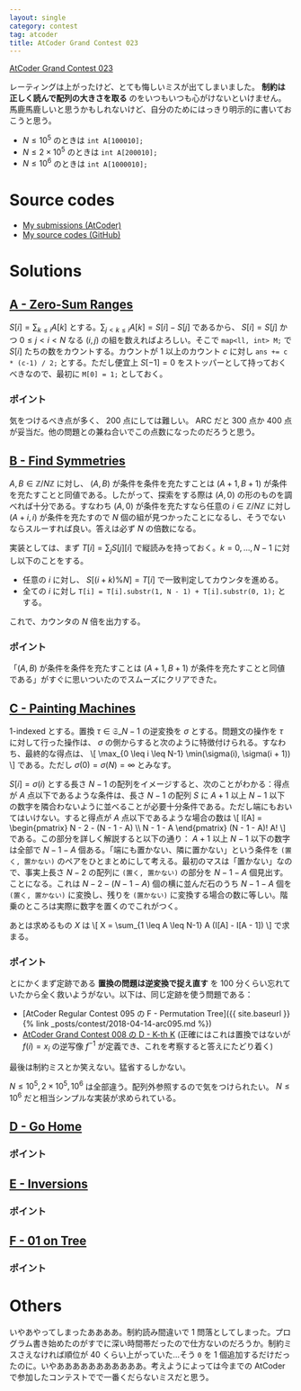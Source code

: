 ```yaml
---
layout: single
category: contest
tag: atcoder
title: AtCoder Grand Contest 023
---
```


[AtCoder Grand Contest 023](https://atcoder.jp/contests/agc023)

レーティングは上がったけど、とても悔しいミスが出てしまいました。 **制約は正しく読んで配列の大きさを取る** のをいつもいつも心がけないといけません。馬鹿馬鹿しいと思うかもしれないけど、自分のためにはっきり明示的に書いておこうと思う。

- $N \leq 10^5$ のときは `int A[100010];`
- $N \leq 2 \times 10^5$ のときは `int A[200010];`
- $N \leq 10^6$ のときは `int A[1000010];`

# Source codes

- [My submissions (AtCoder)](https://atcoder.jp/contests/agc023/submissions?f.User=kazunetakahashi)
- [My source codes (GitHub)](https://github.com/kazunetakahashi/atcoder/tree/master/2018/0428_AGC023)

# Solutions

## [A - Zero-Sum Ranges](https://atcoder.jp/contests/agc023/tasks/agc023_a)

$S[i] = \sum_{k \leq i} A[k]$ とする。$\sum_{j < k \leq i} A[k] = S[i] - S[j]$ であるから、 $S[i] = S[j]$ かつ $0 \leq j < i < N$ なる $(i, j)$ の組を数えればよろしい。そこで `map<ll, int> M;` で $S[i]$ たちの数をカウントする。カウントが $1$ 以上のカウント $c$ に対し `ans += c * (c-1) / 2;` とする。ただし便宜上 $S[-1] = 0$ をストッパーとして持っておくべきなので、最初に `M[0] = 1;` としておく。

### ポイント

気をつけるべき点が多く、 200 点にしては難しい。 ARC だと 300 点か 400 点が妥当だ。他の問題との兼ね合いでこの点数になったのだろうと思う。

## [B - Find Symmetries](https://atcoder.jp/contests/agc023/tasks/agc023_b)

$A, B \in \mathbb{Z}/N\mathbb{Z}$ に対し、 $(A, B)$ が条件を条件を充たすことは $(A + 1, B + 1)$ が条件を充たすことと同値である。したがって、探索をする際は $(A, 0)$ の形のものを調べれば十分である。すなわち $(A, 0)$ が条件を充たすなら任意の $i \in \mathbb{Z}/N\mathbb{Z}$ に対し $(A + i, i)$ が条件を充たすので $N$ 個の組が見つかったことになるし、そうでないならスルーすれば良い。答えは必ず $N$ の倍数になる。

実装としては、まず $T[i] = \sum_{j} S[j][i]$ で縦読みを持っておく。$k = 0, \dots, N-1$ に対し以下のことをする。

- 任意の $i$ に対し、 $S[(i + k)\%N] = T[i]$ で一致判定してカウンタを進める。
- 全ての $i$ に対し `T[i] = T[i].substr(1, N - 1) + T[i].substr(0, 1);` とする。

これで、カウンタの $N$ 倍を出力する。

### ポイント

「$(A, B)$ が条件を条件を充たすことは $(A + 1, B + 1)$ が条件を充たすことと同値である」がすぐに思いついたのでスムーズにクリアできた。

## [C - Painting Machines](https://atcoder.jp/contests/agc023/tasks/agc023_c)

$1$-indexed とする。置換 $\tau \in \mathfrak{S}\_{N-1}$ の逆変換を $\sigma$ とする。問題文の操作を $\tau$ に対して行った操作は、 $\sigma$ の側からすると次のように特徴付けられる。すなわち、最終的な得点は、
\\[
  \max\_{0 \leq i \leq N-1} \min(\sigma(i), \sigma(i + 1))
  \\]
である。ただし $\sigma(0) = \sigma(N) = \infty$ とみなす。

$S[i] = \sigma(i)$ とする長さ $N-1$ の配列をイメージすると、次のことがわかる：得点が $A$ 点以下であるような条件は、長さ $N-1$ の配列 $S$ に $A + 1$ 以上 $N - 1$ 以下の数字を隣合わないように並べることが必要十分条件である。ただし端にもおいてはいけない。すると得点が $A$ 点以下であるような場合の数は
\\[
  I[A] = \begin{pmatrix} N - 2 - (N - 1 - A) \\\ N - 1 - A \end{pmatrix} (N - 1 - A)! A!
  \\]
である。この部分を詳しく解説すると以下の通り： $A + 1$ 以上 $N - 1$ 以下の数字は全部で $N - 1 - A$ 個ある。「端にも置かない、隣に置かない」という条件を `(置く, 置かない)` のペアをひとまとめにして考える。最初のマスは「置かない」なので、事実上長さ $N - 2$ の配列に `(置く, 置かない)` の部分を $N - 1 - A$ 個見出す。ことになる。これは $N - 2 - (N - 1 - A)$ 個の横に並んだ石のうち $N - 1 - A$ 個を `(置く, 置かない)` に変換し、残りを `(置かない)` に変換する場合の数に等しい。階乗のところは実際に数字を置くのでこれがつく。

あとは求めるもの $X$ は
\\[
  X = \sum\_{1 \leq A \leq N-1} A (I[A] - I[A - 1])
  \\]
で求まる。

### ポイント

とにかくまず定跡である **置換の問題は逆変換で捉え直す** を 100 分くらい忘れていたから全く救いようがない。以下は、同じ定跡を使う問題である：

- [AtCoder Regular Contest 095 の F - Permutation Tree]({{ site.baseurl }}{% link _posts/contest/2018-04-14-arc095.md %})
- [AtCoder Grand Contest 008 の D - K-th K](https://agc008.contest.atcoder.jp/tasks/agc008_d) (正確にはこれは置換ではないが $f(i) = x_i$ の逆写像 $f^{-1}$ が定義でき、これを考察すると答えにたどり着く)

最後は制約ミスとか笑えない。猛省するしかない。

$N \leq 10^5, 2 \times 10^5, 10^6$ は全部違う。配列外参照するので気をつけられたい。 $N \leq 10^6$ だと相当シンプルな実装が求められている。

## [D - Go Home](https://atcoder.jp/contests/agc023/tasks/agc023_d)



### ポイント



## [E - Inversions](https://atcoder.jp/contests/agc023/tasks/agc023_e)



### ポイント



## [F - 01 on Tree](https://atcoder.jp/contests/agc023/tasks/agc023_f)



### ポイント



# Others

いやあやってしまったああああ。制約読み間違いで 1 問落としてしまった。プログラム書き始めたのがすでに深い時間帯だったので仕方ないのだろうか。制約ミスさえなければ順位が 40 くらい上がっていた…そう `0` を 1 個追加するだけだったのに。いやあああああああああああ。考えようによっては今までの AtCoder で参加したコンテストでで一番くだらないミスだと思う。
